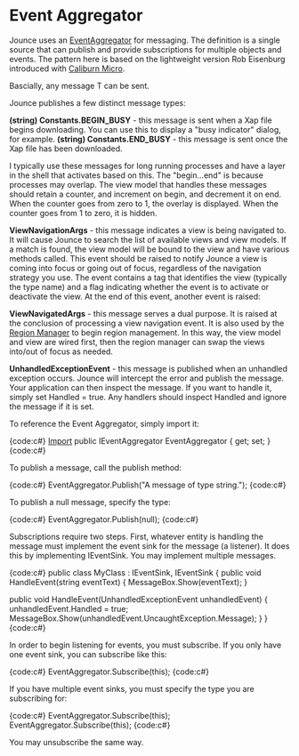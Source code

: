 # Event Aggregator

Jounce uses an [EventAggregator](http://martinfowler.com/eaaDev/EventAggregator.html) for messaging. The definition is a single source that can publish and provide subscriptions for multiple objects and events. The pattern here is based on the lightweight version Rob Eisenburg introduced with [Caliburn Micro](http://caliburnmicro.codeplex.com/).

Bascially, any message T can be sent.

Jounce publishes a few distinct message types: 

**(string) Constants.BEGIN_BUSY** - this message is sent when a Xap file begins downloading. You can use this to display a "busy indicator" dialog, for example. 
**(string) Constants.END_BUSY** - this message is sent once the Xap file has been downloaded.

I typically use these messages for long running processes and have a layer in the shell that activates based on this. The "begin...end" is because processes may overlap. The view model that handles these messages should retain a counter, and increment on begin, and decrement it on end. When the counter goes from zero to 1, the overlay is displayed. When the counter goes from 1 to zero, it is hidden.

**ViewNavigationArgs** - this message indicates a view is being navigated to. It will cause Jounce to search the list of available views and view models. If a match is found, the view model will be bound to the view and have various methods called. This event should be raised to notify Jounce a view is coming into focus or going out of focus, regardless of the navigation strategy you use. The event contains a tag that identifies the view (typically the type name) and a flag indicating whether the event is to activate or deactivate the view. At the end of this event, another event is raised: 

**ViewNavigatedArgs** - this message serves a dual purpose. It is raised at the conclusion of processing a view navigation event. It is also used by the [Region Manager](Region-Manager) to begin region management. In this way, the view model and view are wired first, then the region manager can swap the views into/out of focus as needed.

**UnhandledExceptionEvent** - this message is published when an unhandled exception occurs. Jounce will intercept the error and publish the message. Your application can then inspect the message. If you want to handle it, simply set Handled = true. Any handlers should inspect Handled and ignore the message if it is set.

To reference the Event Aggregator, simply import it: 

{code:c#}
[Import](Import)
public IEventAggregator EventAggregator { get; set; }
{code:c#}

To publish a message, call the publish method: 

{code:c#}
EventAggregator.Publish("A message of type string."); 
{code:c#}

To publish a null message, specify the type: 

{code:c#}
EventAggregator.Publish<MyMessage>(null);
{code:c#}

Subscriptions require two steps. First, whatever entity is handling the message must implement the event sink for the message (a listener). It does this by implementing IEventSink<T>. You may implement multiple messages.

{code:c#}
public class MyClass : IEventSink<string>, IEventSink<UnhandledExceptionEvent>
{
   public void HandleEvent(string eventText)
   {
      MessageBox.Show(eventText);
   }

   public void HandleEvent(UnhandledExceptionEvent unhandledEvent)
   {
      unhandledEvent.Handled = true;
      MessageBox.Show(unhandledEvent.UncaughtException.Message); 
   }
}
{code:c#}

In order to begin listening for events, you must subscribe. If you only have one event sink, you can subscribe like this: 

{code:c#}
EventAggregator.Subscribe(this);
{code:c#}

If you have multiple event sinks, you must specify the type you are subscribing for: 

{code:c#}
EventAggregator.Subscribe<string>(this);
EventAggregator.Subscribe<UnhandledExceptionEvent>(this);
{code:c#}

You may unsubscribe the same way. 